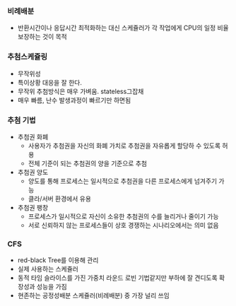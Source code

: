 ### 비례배분

- 반환시간이나 응답시간 최적화하는 대신 스케쥴러가 각 작업에게 CPU의 일정 비율 보장하는 것이 목적

### 추첨스케쥴링

- 무작위성
- 특이상황 대응을 잘 한다.
- 무작위 추첨방식은 매우 가벼움. stateless그잡채
- 매우 빠름, 난수 발생과정이 빠르기만 하면됨

### 추첨 기법

- 추첨권 화폐
  - 사용자가 추첨권을 자신의 화폐 가치로 추첨권을 자유롭게 할당하 수 있도록 허용
  - 전체 기준이 되는 추첨권의 양을 기준으로 추첨
- 추첨권 양도
  - 양도를 통해 프로세스는 일시적으로 추첨권을 다른 프로세스에게 넘겨주기 가능
  - 클라/서버 환경에서 유용
- 추첨권 팽창
  - 프로세스가 일시적으로 자신이 소유한 추첨권의 수를 늘리거나 줄이기 가능
  - 서로 신뢰하지 않는 프로세스들이 상호 경쟁하는 시나리오에서는 의미 없음

### CFS

- red-black Tree를 이용해 관리
- 실제 사용하는 스케쥴러
- 동적 타임 슬라이스를 가진 가중치 라운드 로빈 기법같지만 부하에 잘 견디도록 확장성과 성능을 가짐
- 현존하는 공정성배분 스케쥴러(비례배분) 중 가장 널리 쓰임
